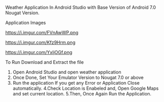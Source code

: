 Weather Application In Android Studio with Base Version of Android 7.0 Nougat Version.

Application Images

https://i.imgur.com/FVnAwWP.png


https://i.imgur.com/Kfz9Hrm.png

https://i.imgur.com/YxljOGf.png


To Run Download and Extract the file
1. Open Android Studio and open weather application
2. Once Done, Set Your Emulator Version to Nougat 7.0 or above
3. Run the application If you get any Error or Application Close automatically.
4.Check Location is Enabeled and, Open Google Maps and set current location.
5.Then, Once Again Run the Application.
